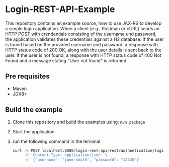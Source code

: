 # Login-REST-API-Example

This repository contains an example source, how to use JAX-RS to develop a simple login application. 
When a client (e.g., Postman or cURL) sends an HTTP POST with crendentials consisting of the username 
und password, the application validates these credentials against a H2 database. If the user is found 
based on the provided username and password, a response with HTTP status code of 200 OK, along with the
user details is sent back to the user. If the user is not found, a response with HTTP status code of
400 Not Found and a message stating "User not found" is returned.



## Pre requisites
 * Maven
 * JDK8+
 
## Build the example
 1. Clone this repository and build the examples using:
     `mvn package`

 2. Start the application

 3. run the following command in the terminal:

    ```bash
    curl -X POST localhost:8080/login-rest-api/rest/authentication/login \
         -H 'Content-Type: application/json' \
         -d '{"username": "jane-smith", "password": "12345"}'
    ```

